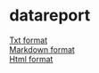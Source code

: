 # datareport



[Txt format](sample_reports/titanic/report_titanic.txt)  
[Markdown format](sample_reports/titanic/report_titanic.md)  
[Html format](sample_reports/titanic/report_titanic.html)  